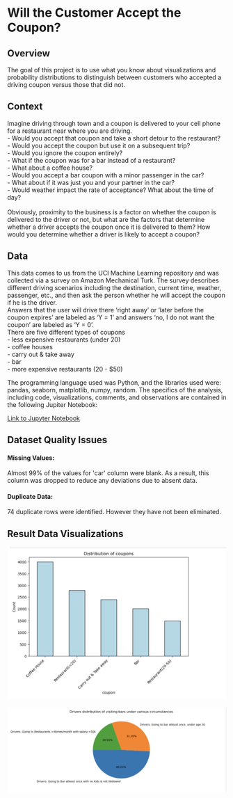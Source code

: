   # Will the Customer Accept the Coupon?

## Overview
The goal of this project is to use what you know about visualizations and probability distributions to distinguish between customers who accepted a driving coupon versus those that did not.


## Context
Imagine driving through town and a coupon is delivered to your cell phone for a restaurant near where you are driving.<br> - Would you accept that coupon and take a short detour to the restaurant?<br> - Would you accept the coupon but use it on a subsequent trip?<br> - Would you ignore the coupon entirely?<br> - What if the coupon was for a bar instead of a restaurant?<br> -  What about a coffee house?<br> -  Would you accept a bar coupon with a minor passenger in the car?<br> -  What about if it was just you and your partner in the car?<br> -  Would weather impact the rate of acceptance? What about the time of day?<br><br>
Obviously, proximity to the business is a factor on whether the coupon is delivered to the driver or not, but what are the factors that determine whether a driver accepts the coupon once it is delivered to them? How would you determine whether a driver is likely to accept a coupon?


## Data
This data comes to us from the UCI Machine Learning repository and was collected via a survey on Amazon Mechanical Turk. The survey describes different driving scenarios including the destination, current time, weather, passenger, etc., and then ask the person whether he will accept the coupon if he is the driver. <br> Answers that the user will drive there ‘right away’ or ‘later before the coupon expires’ are labeled as ‘Y = 1’ and answers ‘no, I do not want the coupon’ are labeled as ‘Y = 0’. <br> There are five different types of coupons <br> - less expensive restaurants (under 20)<br> - coffee houses<br> - carry out & take away<br> - bar <br> - more expensive restaurants (20 - $50)

The programming language used was Python, and the libraries used were: pandas, seaborn, matplotlib, numpy, random.
The specifics of the analysis, including code, visualizations, comments, and observations are contained in the following Jupiter Notebook:

[Link to Jupyter Notebook](/prompt.ipynb)

## Dataset Quality Issues

#### Missing Values:
Almost 99% of the values for 'car' column were blank. As a result, this column was dropped to reduce any deviations due to absent data.

#### Duplicate Data: 
74 duplicate rows were identified. However they have not been eliminated.

## Result Data Visualizations
![Image](/images/Coupons_By_Type.jpg)
<br>
<br>
![Image](/images/Driver_Bar_Visit_Pattern.jpg)

